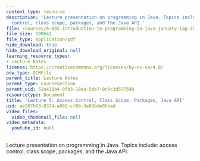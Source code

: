```yaml
---
content_type: resource
description: 'Lecture presentation on programming in Java. Topics include: access
  control, class scope, packages, and the Java API.'
file: /courses/6-092-introduction-to-programming-in-java-january-iap-2010/ae507b638374a092cf863e83bde05bad_MIT6_092IAP10_lec05.pdf
file_size: 190641
file_type: application/pdf
hide_download: true
hide_download_original: null
learning_resource_types:
- Lecture Notes
license: https://creativecommons.org/licenses/by-nc-sa/4.0/
ocw_type: OCWFile
parent_title: Lecture Notes
parent_type: CourseSection
parent_uid: 52a418b4-9fb3-10da-5de7-0c9c3d577590
resourcetype: Document
title: 'Lecture 5: Access Control, Class Scope, Packages, Java API'
uid: ae507b63-8374-a092-cf86-3e83bde05bad
video_files:
  video_thumbnail_file: null
video_metadata:
  youtube_id: null
---
```

Lecture presentation on programming in Java. Topics include: access control, class scope, packages, and the Java API.